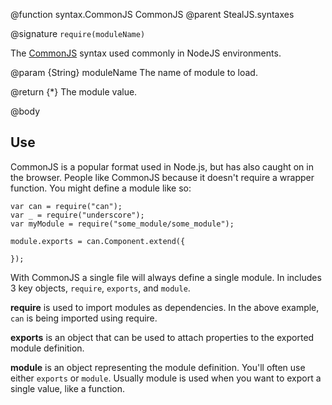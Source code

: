 @function syntax.CommonJS CommonJS 
@parent StealJS.syntaxes

@signature `require(moduleName)`

The [CommonJS](http://wiki.commonjs.org/wiki/CommonJS) syntax used commonly in 
NodeJS environments.

@param {String} moduleName The name of module to load.

@return {*} The module value.

@body

## Use

CommonJS is a popular format used in Node.js, but has also caught on in the browser. People 
like CommonJS because it doesn't require a wrapper function. You might define a module like so:

    var can = require("can");
    var _ = require("underscore");
    var myModule = require("some_module/some_module");

    module.exports = can.Component.extend({

    });

With CommonJS a single file will always define a single module. In includes 3 key objects, `require`, `exports`, and `module`.

**require** is used to import modules as dependencies. In the above example, `can` is being imported using require.

**exports** is an object that can be used to attach properties to the exported module definition.

**module** is an object representing the module definition. You'll often use either `exports` or `module`. 
Usually module is used when you want to export a single value, like a function.